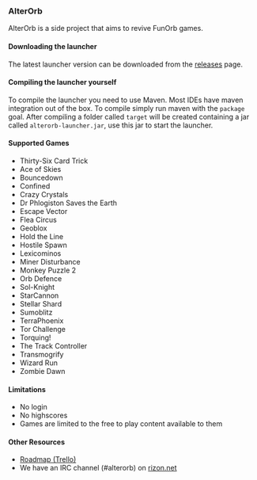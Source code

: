 ### AlterOrb

AlterOrb is a side project that aims to revive FunOrb games. 

#### Downloading the launcher

The latest launcher version can be downloaded from the [releases](https://github.com/HexRealm/alterorb-launcher/releases) page.

#### Compiling the launcher yourself

To compile the launcher you need to use Maven. Most IDEs have maven integration out of the box. 
To compile simply run maven with the `package` goal. After compiling a folder called `target` will be created containing a jar called `alterorb-launcher.jar`, use this jar to start the launcher.

#### Supported Games

* Thirty-Six Card Trick
* Ace of Skies
* Bouncedown
* Confined
* Crazy Crystals
* Dr Phlogiston Saves the Earth
* Escape Vector
* Flea Circus
* Geoblox
* Hold the Line
* Hostile Spawn
* Lexicominos
* Miner Disturbance
* Monkey Puzzle 2
* Orb Defence
* Sol-Knight
* StarCannon
* Stellar Shard
* Sumoblitz
* TerraPhoenix
* Tor Challenge
* Torquing!
* The Track Controller
* Transmogrify
* Wizard Run
* Zombie Dawn

#### Limitations

* No login
* No highscores
* Games are limited to the free to play content available to them

#### Other Resources

* [Roadmap (Trello)](https://trello.com/b/asiFcjZG/alterorb)
* We have an IRC channel (#alterorb) on [rizon.net](https://www.rizon.net/)